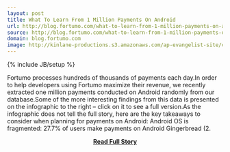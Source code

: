 ```yaml
---
layout: post
title: What To Learn From 1 Million Payments On Android
url: http://blog.fortumo.com/what-to-learn-from-1-million-payments-on-android/
source: http://blog.fortumo.com/what-to-learn-from-1-million-payments-on-android/
domain: blog.fortumo.com
image: http://kinlane-productions.s3.amazonaws.com/ap-evangelist-site/curated/screenshots/8300_blog_fortumo_com.png
---
```

{% include JB/setup %}<p>Fortumo processes hundreds of thousands of payments each day.In order to help developers using Fortumo maximize their revenue, we recently extracted one million payments conducted on Android randomly from our database.Some of the more interesting findings from this data is presented on the infographic to the right – click on it to see a full version.As the infographic does not tell the full story, here are the key takeaways to consider when planning for payments on Android: Android OS is fragmented: 27.7% of users make payments on Android Gingerbread (2.</p>
<center><p><a href="http://blog.fortumo.com/what-to-learn-from-1-million-payments-on-android/" style='padding:25px; font-sze:18px; font-weight: bold;'>Read Full Story</a></p></center>
